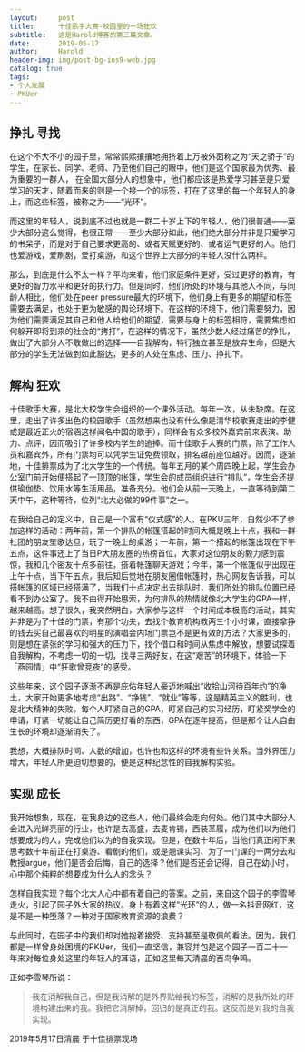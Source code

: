 ```yaml
---
layout:     post
title:      十佳歌手大赛-校园里的一场狂欢
subtitle:   这是Harold博客的第三篇文章。
date:       2019-05-17
author:     Harold
header-img: img/post-bg-ios9-web.jpg
catalog: true
tags:
- 个人发展
- PKUer
---
```


## 挣扎 寻找
在这个不大不小的园子里，常常熙熙攘攘地拥挤着上万被外面称之为“天之骄子”的学生，在家长、同学、老师、乃至他们自己的眼中，他们是这个国家最为优秀、最为重要的一群人， 在全国大部分人的想象中，他们都应该是热爱学习甚至是只爱学习的天才，随着而来的则是一个接一个的标签，打在了这里的每一个年轻人的身上，而这些标签，被称之为——“光环”。

而这里的年轻人，说到底不过也就是一群二十岁上下的年轻人，他们很普通——至少大部分这么觉得，也很正常——至少大部分如此，他们绝大部分并非是只爱学习的书呆子，而是对于自己要求更高的、或者天赋更好的、或者运气更好的人。他们也爱游戏，爱刷剧，爱打桌游，和这个世界上大部分的年轻人没什么两样。

那么，到底是什么不太一样？平均来看，他们家庭条件更好，受过更好的教育，有更好的智力水平和更好的执行力。但是同时，他们所处的环境与其他人不同，与同龄人相比，他们处在peer pressure最大的环境下，他们身上有更多的期望和标签需要去满足，也处于更为敏感的舆论环境下。在这样的环境下，他们需要努力，因为他们需要满足其自己和他人给他们的期望，需要与身上的标签相符，需要焦虑如何躲开即将到来的社会的“拷打”，在这样的情况下，虽然少数人经过痛苦的挣扎，做出了大部分人不敢做出的选择——自我解构，特行独立甚至是放弃生命，但是大部分的学生无法做到如此豁达，更多的人处在焦虑、压力、挣扎下。
## 解构 狂欢
十佳歌手大赛，是北大校学生会组织的一个课外活动。每年一次，从未缺席。在这里，走出了许多出色的校园歌手（虽然想来也没有什么像是清华校歌赛走出的李健或是最近正火的宿涵这样闻名中国的歌手），同样会有众多校外嘉宾前来表演、助力、点评，因而吸引了许多校内学生的追捧。而十佳歌手大赛的门票，除了工作人员和嘉宾外，所有门票均可以凭学生证免费领取，排名越前座位越好。因而，逐渐地，十佳排票成为了北大学生的一个传统。每年五月的某个周四晚上起，学生会办公室门前开始便搭起了一顶顶的帐篷，学生会的成员组织进行“排队”，学生会还提供瑜伽垫、饮用水等生活用品，准备充分。他们会从前一天晚上，一直等待到第二天中午，这种等待，位列“北大必做的99件事”之一。

在我给自己的定义中，自己是一个富有“仪式感”的人。在PKU三年，自然少不了参加这样的活动：两年前，第一个排队的帐篷搭起的时间大概是晚上十点，我和一群社团的朋友笙歌达旦，玩了一晚上的桌游；一年前，第一个搭起的帐篷出现在下午五点，这件事还上了当日P大朋友圈的热榜首位，大家对这位朋友的毅力感到震惊，我和几个密友十点多前往，搭着帐篷聊天游戏；今年，第一个帐篷似乎出现在上午十点，当下午五点，我后知后觉地在朋友圈借帐篷时，热心网友告诉我，可以搭帐篷的区域已经搭满了，当我们十点决定出去排队时，我们所处的排队位置已经看不到办公室了。我不由得开始思索，为何排队的热情就像北大学生的GPA一样，越来越高。想了很久，我突然明白，大家参与这样一个时间成本极高的活动，其实并非是为了十佳的门票，有那个功夫，去找个教育机构教两三个小时课，直接拿挣的钱去买自己最喜欢的明星的演唱会内场门票岂不是更有效的方法？大家更多的，则是想在紧张的学习和强大的压力下，找个借口和时间从焦虑中解放，想要试探着自我解构，不考虑一切的一切，找寻三两好友，在这“艰苦”的环境下，体验一下「燕园情」中“狂歌曾竞夜”的感受。

这些年来，这个园子逐渐不再是庇佑年轻人豪迈地喊出“收拾山河待百年约”的净土，大家开始更多地考虑“出路”、“挣钱”、“就业”等等，这是精英主义的胜利，也是北大精神的失败。每个人盯紧自己的GPA，盯紧自己的实习经历，盯紧奖学金的申请，盯紧一切能让自己简历更好看的东西，GPA在逐年提高，但是那个让人自由生长的环境却逐渐消失了。

我想，大概排队时间、人数的增加，也许也和这样的环境有些许关系。当外界压力增大，年轻人所更迫切想要的，便是这种纪念性的自我解构实验。
## 实现 成长
我开始想象，现在，在我身边的这些人，他们最终会走向何处。他们其中大部分人会进入光鲜亮丽的行业，也许是去高盛，去麦肯锡，西装革履，成为他们以为他们想要成为的人，完成他们以为的自我实现。但是，在数十年后，当他们真正闲下来思考数十年前正在打桌游、看剧的他们，或是翘课实习、为了一门课的一两分去和教授argue，他们是否会后悔，自己的选择？他们是否还会记得，自己在幼小时，心中那个纯粹的想要成为什么人的念头？

怎样自我实现？每个北大人心中都有着自己的答案。之前，来自这个园子的李雪琴走火，引起了园子外大家的热议。身上有着这样“光环”的人，做一名抖音网红，这是不是一种堕落？一种对于国家教育资源的浪费？

与此同时，在园子中的我们却对她抱着接受、支持甚至是敬佩的看法。因为，我们都是一样曾身处困境的PKUer，我们一直坚信，兼容并包是这个园子一百二十一年来对每位身处这里的年轻人的耳语，正如这里每天清晨的百鸟争鸣。

正如李雪琴所说：
> 我在消解我自己，但是我消解的是外界贴给我的标签，消解的是我所处的环境构建出来的我。我把它消解掉，回归的是真正的我。这反而是对我的自我实现。

2019年5月17日清晨 于十佳排票现场
